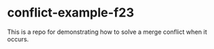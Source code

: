 # conflict-example-f23
This is a repo for demonstrating how to solve a merge conflict when it occurs.
